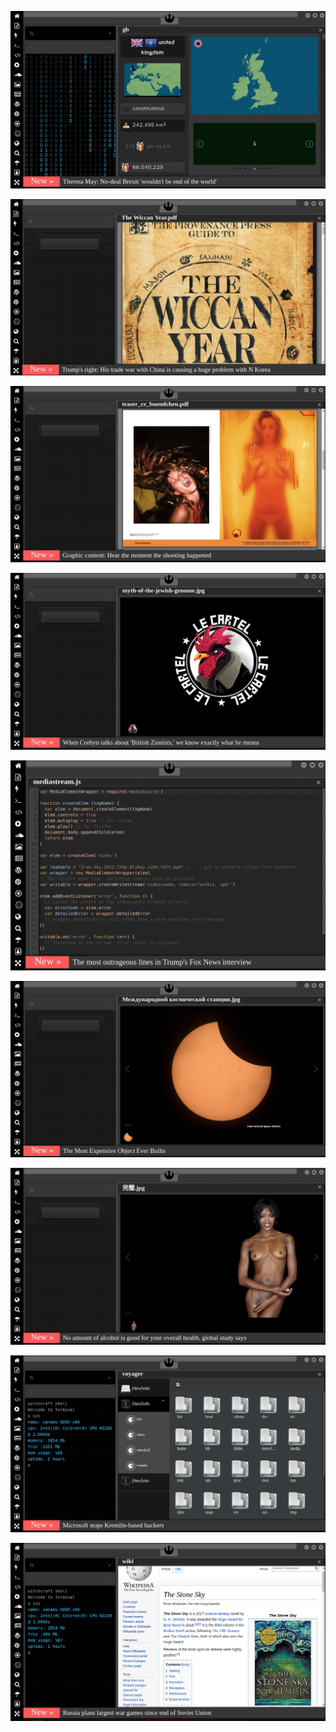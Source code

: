 
![Image](brexit.png)

<!--
bkz hayalerde yaşayan ibneleri gerçeklerle sikerler
https://www.uludagsozluk.com/k/y%C4%B1lmaz-g%C3%BCney-denince-akla-gelenler/&w=bg 
bkz türklerin hayallerde yaşayan azılı ibneler oldukları gerçeği
https://eksisozluk.com bkz hayallerde yaşıyor bazı ibneler 2
https://www.uludagsozluk.com bkz hayallerde yaşıyor bazı ibneler 1
https://www.uludagsozluk.com/k/y%C4%B1lmaz-g%C3%BCney-denince-akla-gelenler/&w=bg
https://eksisozluk.com bkz soba borusuyla konuşan veletler
bkz deep türkish webte tayyipe ayarlar veren veletler
https://diskapininmandali.uludagsozluk.com/ bkz tayyipin azılı düşmanı
bkz ekşcilerin fetullak güleni trumptan istemesi
bkz sürekli entry girerek yaşama tutunan kamalcı veletler
bkz atacücük olmayaydı anan kimdi bilemezdin diyen velete la oğlum baban benim zaten demek
https://www.uludagsozluk.com/k/fethullah-g%C3%BClen-k%C4%B1ymetli-bir-de%C4%9Ferdir/&w=bg
https://www.uludagsozluk.com/k/sakal%C4%B1-olmayan-erkeklerin-%C5%9Fak%C4%B1r-%C5%9Fak%C4%B1r-vurdurmas%C4%B1/ 
https://www.uludagsozluk.com/k/ocak-ay%C4%B1nda-kilitlenen-odada-%C5%9Fimdi-serinlemek/ bkz mağara soğuk mu kardeş
https://www.uludagsozluk.com/k/k%C3%BCrtlerin-20-%C3%A7ocuk-yapma-nedeni/&w=gd bkz enes abinin tek çocuk olması
https://www.uludagsozluk.com/k/misafir-gelince-odas%C4%B1ndan-%C3%A7%C4%B1kmayan-tip/&w=bg bkz enes abi
bkz haayllerde yaşayan ibneler diyince kamalcıların akla gelmesi
https://www.uludagsozluk.com/k/sakal%C4%B1-olmayan-erkeklerin-%C5%9Fak%C4%B1r-%C5%9Fak%C4%B1r-vurdurmas%C4%B1/
https://www.uludagsozluk.com/k/kemalizm/&w=bg bkz anan kimdi bilemezdin şerefsizim
bkz ekşici veletlerin firmamı gaga bulut sanması
bkz atacücük olmasaydı anan kimdi bilemezdin diyen ekşici veleti tokatlayıp entry girdirmek
https://www.uludagsozluk.com/k/atat%C3%BCrk-olmasayd%C4%B1-ile-ba%C5%9Flayan-masallar/ bkz anan kimdi bilemezdin şerefsiz
https://www.pinterest.com/wiccasoft/pins/ bkz gaga bulutun türkler aşkenazi yahudi iddası
https://www.uludagsozluk.com/e/43341516/ bkz rupert murdoch türk mü gerizekalı oç
bkz enes abici atacücücü ekşiciler vs gaga bulutçu kürtçü inciciler
https://www.uludagsozluk.com/k/t%C3%BCrkiye-ye-niye-yat%C4%B1r%C4%B1mc%C4%B1-gelmiyor/ 
https://www.uludagsozluk.com/k/k%C3%BCrtlerin-20-%C3%A7ocuk-yapma-nedeni/&w=gd bkz ananın amı tabi ki oç
https://www.uludagsozluk.com/k/akit-tv-de-pedofili-skandal%C4%B1/&w=gd bkz izleyelim efenim ayol bunlar sapık
https://www.uludagsozluk.com/k/corona-ikinci-dalga-n%C4%B1n-gelmeyecek-olmas%C4%B1/ bkz hayallerde yaşıyor bazı ibneler
https://www.uludagsozluk.com/k/fet%C3%B6-devlete-s%C4%B1zarken-akp-ne-yap%C4%B1yordu/&w=bg bkz annenin amcığını gevşetiyodu 
https://www.uludagsozluk.com/k/solcular%C4%B1-tan%C4%B1d%C4%B1k%C3%A7a-kenan-evren-e-hak-vermek/ ananın amı oç
-->

![Image](wiccanyear.png)

[![Image](hearthemoment.png)](http://www.taschen-transfer.com/media/downloads/teaser_ce_buendchen.pdf)

[![Image](myth-of-the-jewish-genome.png)](https://www.npmjs.com/package/browserless)

![Image](mediasource.png)

![Image](ISS.png)

[![Image](完璧.png)](https://www.ibm.com/developerworks/jp/aix/library/au-errnovariable/index.html)

![Image](voyager.png)

![Image](stone-sky.png)



